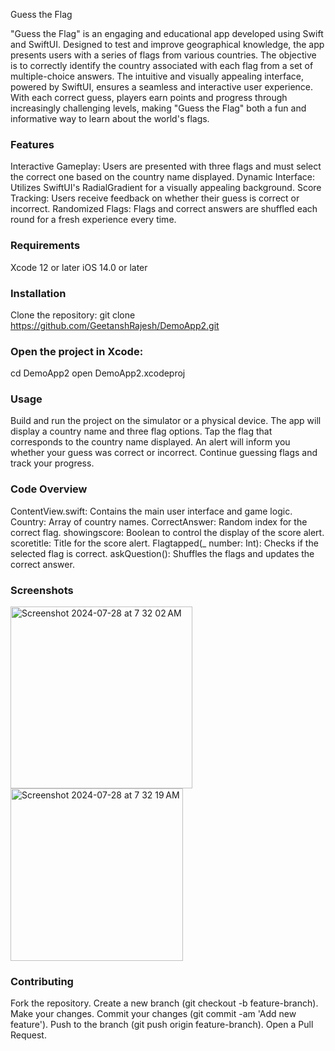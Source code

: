 Guess the Flag

"Guess the Flag" is an engaging and educational app developed using Swift and SwiftUI.
Designed to test and improve geographical knowledge, the app presents users with a series of flags from various countries.
The objective is to correctly identify the country associated with each flag from a set of multiple-choice answers.
The intuitive and visually appealing interface, powered by SwiftUI, ensures a seamless and interactive user experience.
With each correct guess, players earn points and progress through increasingly challenging levels, making "Guess the Flag" both a fun and informative way to learn about the world's flags.

### Features


  Interactive Gameplay: Users are presented with three flags and must select the correct one based on the country name displayed.
    Dynamic Interface: Utilizes SwiftUI's RadialGradient for a visually appealing background.
    Score Tracking: Users receive feedback on whether their guess is correct or incorrect.
    Randomized Flags: Flags and correct answers are shuffled each round for a fresh experience every time.

### Requirements

   Xcode 12 or later
   iOS 14.0 or later

### Installation

Clone the repository:
git clone https://github.com/GeetanshRajesh/DemoApp2.git

### Open the project in Xcode:
   cd DemoApp2
   open DemoApp2.xcodeproj

### Usage

   Build and run the project on the simulator or a physical device.
   The app will display a country name and three flag options.
   Tap the flag that corresponds to the country name displayed.
   An alert will inform you whether your guess was correct or incorrect.
   Continue guessing flags and track your progress.

### Code Overview

  ContentView.swift: Contains the main user interface and game logic.
  Country: Array of country names.
  CorrectAnswer: Random index for the correct flag.
  showingscore: Boolean to control the display of the score alert.
  scoretitle: Title for the score alert.
  Flagtapped(_ number: Int): Checks if the selected flag is correct.
  askQuestion(): Shuffles the flags and updates the correct answer.

### Screenshots

<img width="291" alt="Screenshot 2024-07-28 at 7 32 02 AM" src="https://github.com/user-attachments/assets/6ac038c4-686c-4a9a-a57d-85ef90a214a0">


<img width="276" alt="Screenshot 2024-07-28 at 7 32 19 AM" src="https://github.com/user-attachments/assets/0f95c3f1-28a2-44e5-93d0-9721b433db15">



### Contributing

  Fork the repository.
  Create a new branch (git checkout -b feature-branch).
  Make your changes.
  Commit your changes (git commit -am 'Add new feature').
  Push to the branch (git push origin feature-branch).
  Open a Pull Request.
